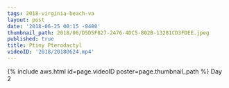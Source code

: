 ```yaml
---
tags: 2018-virginia-beach-va
layout: post
date: '2018-06-25 00:15 -0400'
thumbnail_path: 2018/06/D5D5F827-2476-4DC5-802B-13281CD3FDEE.jpeg
published: true
title: Ptiny Pterodactyl
videoID: '2018/20180624.mp4'
---
```

{% include aws.html id=page.videoID poster=page.thumbnail_path %}
Day 2
